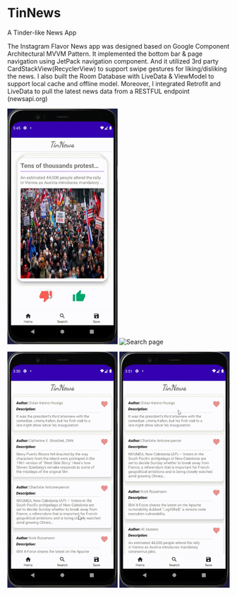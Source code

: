 # TinNews
A Tinder-like News App

The Instagram Flavor News app was designed based on Google Component Architectural MVVM Pattern. It implemented the bottom bar & page navigation using JetPack navigation component. And it utilized 3rd party CardStackView(RecyclerView) to support swipe gestures for liking/disliking the news. I also built the Room Database with LiveData & ViewModel to support local cache and offline model. Moreover, I integrated Retrofit and LiveData to pull the latest news data from a RESTFUL endpoint  (newsapi.org)

<img src="/images/home.gif" alt="Home page" width="250"> <img src="/images/search.gif" alt="Search page" width="250">

<img src="/images/save.gif" alt="Save page" width="250"> <img src="/images/details.gif" alt="Details page" width="250">